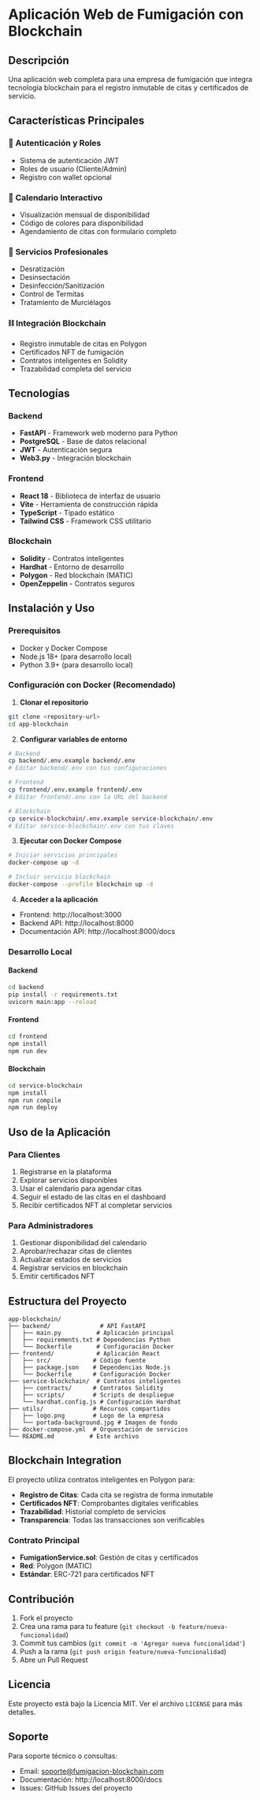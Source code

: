 # Aplicación Web de Fumigación con Blockchain

## Descripción
Una aplicación web completa para una empresa de fumigación que integra tecnología blockchain para el registro inmutable de citas y certificados de servicio.

## Características Principales

### 🔐 Autenticación y Roles
- Sistema de autenticación JWT
- Roles de usuario (Cliente/Admin)
- Registro con wallet opcional

### 📅 Calendario Interactivo
- Visualización mensual de disponibilidad
- Código de colores para disponibilidad
- Agendamiento de citas con formulario completo

### 🏢 Servicios Profesionales
- Desratización
- Desinsectación
- Desinfección/Sanitización
- Control de Termitas
- Tratamiento de Murciélagos

### ⛓️ Integración Blockchain
- Registro inmutable de citas en Polygon
- Certificados NFT de fumigación
- Contratos inteligentes en Solidity
- Trazabilidad completa del servicio

## Tecnologías

### Backend
- **FastAPI** - Framework web moderno para Python
- **PostgreSQL** - Base de datos relacional
- **JWT** - Autenticación segura
- **Web3.py** - Integración blockchain

### Frontend
- **React 18** - Biblioteca de interfaz de usuario
- **Vite** - Herramienta de construcción rápida
- **TypeScript** - Tipado estático
- **Tailwind CSS** - Framework CSS utilitario

### Blockchain
- **Solidity** - Contratos inteligentes
- **Hardhat** - Entorno de desarrollo
- **Polygon** - Red blockchain (MATIC)
- **OpenZeppelin** - Contratos seguros

## Instalación y Uso

### Prerequisitos
- Docker y Docker Compose
- Node.js 18+ (para desarrollo local)
- Python 3.9+ (para desarrollo local)

### Configuración con Docker (Recomendado)

1. **Clonar el repositorio**
```bash
git clone <repository-url>
cd app-blockchain
```

2. **Configurar variables de entorno**
```bash
# Backend
cp backend/.env.example backend/.env
# Editar backend/.env con tus configuraciones

# Frontend
cp frontend/.env.example frontend/.env
# Editar frontend/.env con la URL del backend

# Blockchain
cp service-blockchain/.env.example service-blockchain/.env
# Editar service-blockchain/.env con tus claves
```

3. **Ejecutar con Docker Compose**
```bash
# Iniciar servicios principales
docker-compose up -d

# Incluir servicio blockchain
docker-compose --profile blockchain up -d
```

4. **Acceder a la aplicación**
- Frontend: http://localhost:3000
- Backend API: http://localhost:8000
- Documentación API: http://localhost:8000/docs

### Desarrollo Local

#### Backend
```bash
cd backend
pip install -r requirements.txt
uvicorn main:app --reload
```

#### Frontend
```bash
cd frontend
npm install
npm run dev
```

#### Blockchain
```bash
cd service-blockchain
npm install
npm run compile
npm run deploy
```

## Uso de la Aplicación

### Para Clientes
1. Registrarse en la plataforma
2. Explorar servicios disponibles
3. Usar el calendario para agendar citas
4. Seguir el estado de las citas en el dashboard
5. Recibir certificados NFT al completar servicios

### Para Administradores
1. Gestionar disponibilidad del calendario
2. Aprobar/rechazar citas de clientes
3. Actualizar estados de servicios
4. Registrar servicios en blockchain
5. Emitir certificados NFT

## Estructura del Proyecto

```
app-blockchain/
├── backend/              # API FastAPI
│   ├── main.py          # Aplicación principal
│   ├── requirements.txt # Dependencias Python
│   └── Dockerfile       # Configuración Docker
├── frontend/            # Aplicación React
│   ├── src/            # Código fuente
│   ├── package.json    # Dependencias Node.js
│   └── Dockerfile      # Configuración Docker
├── service-blockchain/  # Contratos inteligentes
│   ├── contracts/      # Contratos Solidity
│   ├── scripts/        # Scripts de despliegue
│   └── hardhat.config.js # Configuración Hardhat
├── utils/              # Recursos compartidos
│   ├── logo.png        # Logo de la empresa
│   └── portada-background.jpg # Imagen de fondo
├── docker-compose.yml  # Orquestación de servicios
└── README.md          # Este archivo
```

## Blockchain Integration

El proyecto utiliza contratos inteligentes en Polygon para:

- **Registro de Citas**: Cada cita se registra de forma inmutable
- **Certificados NFT**: Comprobantes digitales verificables
- **Trazabilidad**: Historial completo de servicios
- **Transparencia**: Todas las transacciones son verificables

### Contrato Principal
- **FumigationService.sol**: Gestión de citas y certificados
- **Red**: Polygon (MATIC)
- **Estándar**: ERC-721 para certificados NFT

## Contribución

1. Fork el proyecto
2. Crea una rama para tu feature (`git checkout -b feature/nueva-funcionalidad`)
3. Commit tus cambios (`git commit -m 'Agregar nueva funcionalidad'`)
4. Push a la rama (`git push origin feature/nueva-funcionalidad`)
5. Abre un Pull Request

## Licencia

Este proyecto está bajo la Licencia MIT. Ver el archivo `LICENSE` para más detalles.

## Soporte

Para soporte técnico o consultas:
- Email: soporte@fumigacion-blockchain.com
- Documentación: http://localhost:8000/docs
- Issues: GitHub Issues del proyecto

